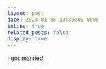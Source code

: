 ```yaml
---
layout: post
date: 2024-01-05 13:30:00-0600
inline: true
related_posts: false
display: true
---
```


I got married!
